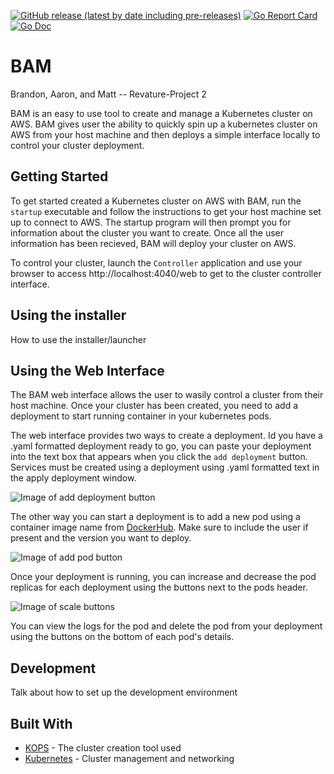 [![GitHub release (latest by date including pre-releases)](https://img.shields.io/github/v/release/200106-uta-go/BAM-P2?include_prereleases)](https://github.com/200106-uta-go/BAM-P2/releases)
[![Go Report Card](https://goreportcard.com/badge/github.com/200106-uta-go/BAM-P2?style=flat-square)](https://goreportcard.com/report/github.com/200106-uta-go/BAM-P2)
[![Go Doc](https://img.shields.io/badge/godoc-reference-blue.svg?style=flat-square)](http://godoc.org/github.com/200106-uta-go/BAM-P2)


# BAM
Brandon, Aaron, and Matt -- Revature-Project 2

BAM is an easy to use tool to create and manage a Kubernetes cluster on AWS. BAM gives user the ability to quickly spin up a kubernetes cluster on AWS from your host machine and then deploys a simple interface locally to control your cluster deployment. 

## Getting Started

To get started created a Kubernetes cluster on AWS with BAM, run the `startup` executable and follow the instructions to get your host machine set up to connect to AWS. The startup program will then prompt you for information about the cluster you want to create. Once all the user information has been recieved, BAM will deploy your cluster on AWS.

To control your cluster, launch the `Controller` application and use your browser to access http://localhost:4040/web to get to the cluster controller interface. 

## Using the installer

How to use the installer/launcher

## Using the Web Interface

The BAM web interface allows the user to wasily control a cluster from their host machine. Once your cluster has been created, you need to add a deployment to start running container in your kubernetes pods.

The web interface provides two ways to create a deployment. Id you have a .yaml formatted deployment ready to go, you can paste your deployment into the text box that appears when you click the `add deployment` button. Services must be created using a deployment using .yaml formatted text in the apply deployment window. 

![Image of add deployment button](https://i.ibb.co/5x6XJzm/controller-addpod.png)

The other way you can start a deployment is to add a new pod using a container image name from [DockerHub](https://hub.docker.com/). Make sure to include the user if present and the version you want to deploy.

![Image of add pod button](https://i.ibb.co/8gRV7qM/controller-deployment.png)

Once your deployment is running, you can increase and decrease the pod replicas for each deployment using the buttons next to the pods header.

![Image of scale buttons](https://i.ibb.co/Yy2kRPb/scale.png)

You can view the logs for the pod and delete the pod from your deployment using the buttons on the bottom of each pod's details.



## Development

Talk about how to set up the development environment

## Built With

* [KOPS](https://github.com/kubernetes/kops) - The cluster creation tool used
* [Kubernetes](https://kubernetes.io/docs/home/) - Cluster management and networking
